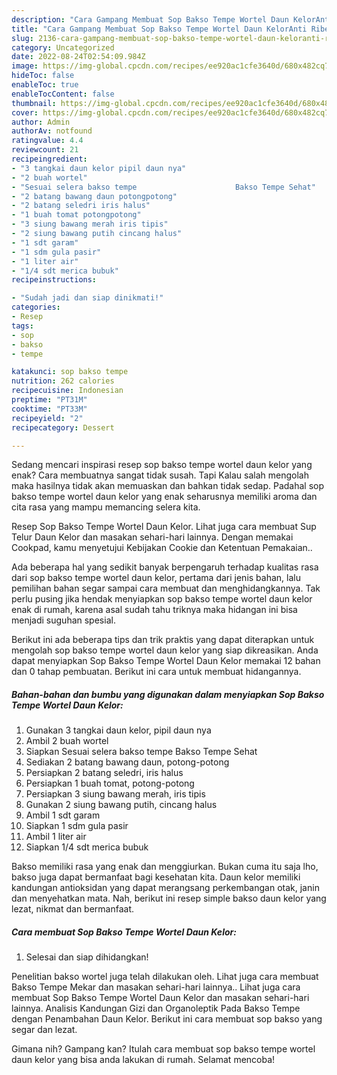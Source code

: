 ```yaml
---
description: "Cara Gampang Membuat Sop Bakso Tempe Wortel Daun KelorAnti Ribet"
title: "Cara Gampang Membuat Sop Bakso Tempe Wortel Daun KelorAnti Ribet"
slug: 2136-cara-gampang-membuat-sop-bakso-tempe-wortel-daun-keloranti-ribet
category: Uncategorized
date: 2022-08-24T02:54:09.984Z
image: https://img-global.cpcdn.com/recipes/ee920ac1cfe3640d/680x482cq70/sop-bakso-tempe-wortel-daun-kelor-foto-resep-utama.jpg
hideToc: false
enableToc: true
enableTocContent: false
thumbnail: https://img-global.cpcdn.com/recipes/ee920ac1cfe3640d/680x482cq70/sop-bakso-tempe-wortel-daun-kelor-foto-resep-utama.jpg
cover: https://img-global.cpcdn.com/recipes/ee920ac1cfe3640d/680x482cq70/sop-bakso-tempe-wortel-daun-kelor-foto-resep-utama.jpg
author: Admin
authorAv: notfound
ratingvalue: 4.4
reviewcount: 21
recipeingredient:
- "3 tangkai daun kelor pipil daun nya"
- "2 buah wortel"
- "Sesuai selera bakso tempe                      Bakso Tempe Sehat"
- "2 batang bawang daun potongpotong"
- "2 batang seledri iris halus"
- "1 buah tomat potongpotong"
- "3 siung bawang merah iris tipis"
- "2 siung bawang putih cincang halus"
- "1 sdt garam"
- "1 sdm gula pasir"
- "1 liter air"
- "1/4 sdt merica bubuk"
recipeinstructions:

- "Sudah jadi dan siap dinikmati!"
categories:
- Resep
tags:
- sop
- bakso
- tempe

katakunci: sop bakso tempe 
nutrition: 262 calories
recipecuisine: Indonesian
preptime: "PT31M"
cooktime: "PT33M"
recipeyield: "2"
recipecategory: Dessert

---
```



Sedang mencari inspirasi resep sop bakso tempe wortel daun kelor yang enak? Cara membuatnya sangat tidak susah. Tapi Kalau salah mengolah maka hasilnya tidak akan memuaskan dan bahkan tidak sedap. Padahal sop bakso tempe wortel daun kelor yang enak seharusnya memiliki aroma dan cita rasa yang mampu memancing selera kita.


Resep Sop Bakso Tempe Wortel Daun Kelor. Lihat juga cara membuat Sup Telur Daun Kelor dan masakan sehari-hari lainnya. Dengan memakai Cookpad, kamu menyetujui Kebijakan Cookie dan Ketentuan Pemakaian..

Ada beberapa hal yang sedikit banyak berpengaruh terhadap kualitas rasa dari sop bakso tempe wortel daun kelor, pertama dari jenis bahan, lalu pemilihan bahan segar sampai cara membuat dan menghidangkannya. Tak perlu pusing jika hendak menyiapkan sop bakso tempe wortel daun kelor enak di rumah, karena asal sudah tahu triknya maka hidangan ini bisa menjadi suguhan spesial.


Berikut ini ada beberapa tips dan trik praktis yang dapat diterapkan untuk mengolah sop bakso tempe wortel daun kelor yang siap dikreasikan. Anda dapat menyiapkan Sop Bakso Tempe Wortel Daun Kelor memakai 12 bahan dan 0 tahap pembuatan. Berikut ini cara untuk membuat hidangannya.

<!--inarticleads1-->

##### Bahan-bahan dan bumbu yang digunakan dalam menyiapkan Sop Bakso Tempe Wortel Daun Kelor:

1. Gunakan 3 tangkai daun kelor, pipil daun nya
1. Ambil 2 buah wortel
1. Siapkan Sesuai selera bakso tempe                      Bakso Tempe Sehat
1. Sediakan 2 batang bawang daun, potong-potong
1. Persiapkan 2 batang seledri, iris halus
1. Persiapkan 1 buah tomat, potong-potong
1. Persiapkan 3 siung bawang merah, iris tipis
1. Gunakan 2 siung bawang putih, cincang halus
1. Ambil 1 sdt garam
1. Siapkan 1 sdm gula pasir
1. Ambil 1 liter air
1. Siapkan 1/4 sdt merica bubuk


Bakso memiliki rasa yang enak dan menggiurkan. Bukan cuma itu saja lho, bakso juga dapat bermanfaat bagi kesehatan kita. Daun kelor memiliki kandungan antioksidan yang dapat merangsang perkembangan otak, janin dan menyehatkan mata. Nah, berikut ini resep simple bakso daun kelor yang lezat, nikmat dan bermanfaat. 

<!--inarticleads2-->

##### Cara membuat Sop Bakso Tempe Wortel Daun Kelor:


1. Selesai dan siap dihidangkan!

Penelitian bakso wortel juga telah dilakukan oleh. Lihat juga cara membuat Bakso Tempe Mekar dan masakan sehari-hari lainnya.. Lihat juga cara membuat Sop Bakso Tempe Wortel Daun Kelor dan masakan sehari-hari lainnya. Analisis Kandungan Gizi dan Organoleptik Pada Bakso Tempe dengan Penambahan Daun Kelor. Berikut ini cara membuat sop bakso yang segar dan lezat. 

Gimana nih? Gampang kan? Itulah cara membuat sop bakso tempe wortel daun kelor yang bisa anda lakukan di rumah. Selamat mencoba!
